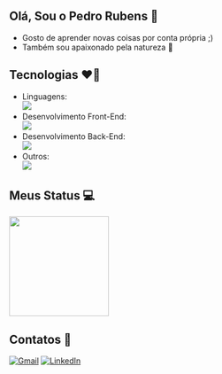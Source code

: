 ## Olá, Sou o Pedro Rubens :wave:

<ul>
  <li> Gosto de aprender novas coisas por conta própria ;)</li>
  <li> Também sou apaixonado pela natureza 🌳</li>
</ul>

## Tecnologias ❤️‍🔥
<ul>
  <li> 
    Linguagens: <br>
    <a href="https://skillicons.dev">
      <img src="https://skillicons.dev/icons?i=js,lua,python,java,cpp,cs" />
    </a>
  </li>
  
  <li> 
    Desenvolvimento Front-End: <br>
    <a href="https://skillicons.dev">
      <img src="https://skillicons.dev/icons?i=html,css,tailwind,react,vue,threejs" />
    </a>
  </li>

  <li> 
    Desenvolvimento Back-End: <br>
    <a href="https://skillicons.dev">
      <img src="https://skillicons.dev/icons?i=mysql,postgres,spring" />
    </a>
  </li>

  <li> 
     Outros: <br>
    <a href="https://skillicons.dev">
      <img src="https://skillicons.dev/icons?i=blender,unity,figma,robloxstudio" />
  </a>
  </li>
</ul>

## Meus Status 💻
<img height="180em" src="https://github-readme-stats.vercel.app/api/top-langs/?username=PedrouColares&layout=compact&langs_count=16&theme=omni"/>

## Contatos 🤏
<a href="mailto:pedro.colaressrubens15789@gmail.com"><img src="https://img.shields.io/badge/Gmail-D14836?style=for-the-badge&logo=gmail&logoColor=white" alt="Gmail"></a>
<a href="https://www.linkedin.com/in/pedro-rubens-7033a5236/" target="_blank">
  <img src="https://img.shields.io/badge/LinkedIn-0077B5?style=for-the-badge&logo=linkedin&logoColor=white" alt="LinkedIn">
</a>
